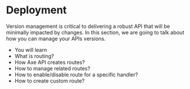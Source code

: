 # Deployment

<p class="description">
Version management is critical to delivering a robust API that will be minimally impacted by changes. In this section, we are going to talk about how you can manage your APIs versions.
</p>

<ul class="intro">
  <li>You will learn</li>
  <li>What is routing?</li>
  <li>How Axe API creates routes?</li>
  <li>How to manage related routes?</li>
  <li>How to enable/disable route for a specific handler?</li>
  <li>How to create custom route?</li>
</ul>
